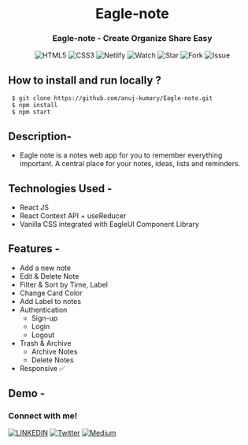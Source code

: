 <h1 align="center"> Eagle-note </h1>
<h3 align="center"> Eagle-note - Create Organize Share Easy </h3>

<div align="center">

 ![HTML5](https://img.shields.io/badge/html5-%23E34F26.svg?style=for-the-badge&logo=html5&logoColor=white)
 ![CSS3](https://img.shields.io/badge/css3-%231572B6.svg?style=for-the-badge&logo=css3&logoColor=white)
 ![Netlify](https://img.shields.io/badge/netlify-%23000000.svg?style=for-the-badge&logo=netlify&logoColor=#00C7B7)
 ![Watch](https://img.shields.io/github/watchers/anuj-kumary/Eagle-Store.svg)
 ![Star](https://img.shields.io/github/stars/anuj-kumary/Eagle-Store.svg)
 ![Fork](https://img.shields.io/github/forks/anuj-kumary/Eagle-Store.svg)
 ![Issue](https://img.shields.io/github/issues/anuj-kumary/Eagle-Store.svg)

</div>

 ## How to install and run locally ?
 

  ```
   $ git clone https://github.com/anuj-kumary/Eagle-note.git
   $ npm install
   $ npm start

  ```
  
  ## Description-
 - Eagle note is a notes web app for you to remember everything important. A central place for your notes, ideas, lists and reminders.


## Technologies Used -
 - React JS
 - React Context API + useReducer
 - Vanilla CSS integrated with EagleUI Component Library


## Features -
- Add a new note
- Edit & Delete Note
- Filter & Sort by Time, Label
- Change Card Color
- Add Label to notes
- Authentication
    - Sign-up
    - Login
    - Logout
- Trash & Archive
    - Archive Notes
    - Delete Notes
- Responsive ✅
   
## Demo -



### Connect with me!
[![LINKEDIN](https://img.shields.io/badge/LinkedIn-0077B5?style=for-the-badge&logo=linkedin&logoColor=white)](https://www.linkedin.com/in/anujkumar-yadav-29b2521aa/)
[![Twitter](https://img.shields.io/badge/Twitter-1DA1F2?style=for-the-badge&logo=twitter&logoColor=white)](https://twitter.com/TheRealAnujK)
[![Medium](https://img.shields.io/badge/Medium-12100E?style=for-the-badge&logo=medium&logoColor=white)](https://anujf0510.medium.com/)

